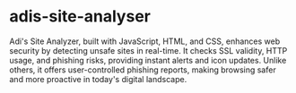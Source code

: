 # adis-site-analyser
Adi's Site Analyzer, built with JavaScript, HTML, and CSS, enhances web security by detecting unsafe sites in real-time. It checks SSL validity, HTTP usage, and phishing risks, providing instant alerts and icon updates. Unlike others, it offers user-controlled phishing reports, making browsing safer and more proactive in today's digital landscape.
